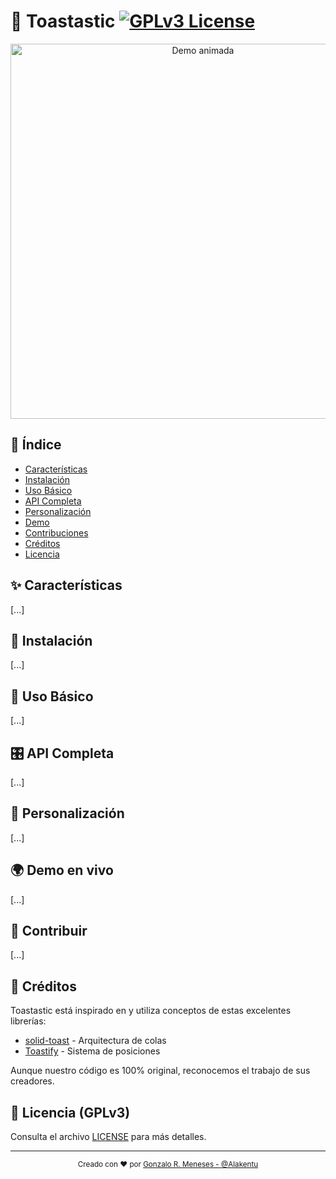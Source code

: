 # 🚀 Toastastic [![GPLv3 License](https://img.shields.io/badge/License-GPL%20v3-yellow.svg)](https://opensource.org/licenses/GPL-3.0)

<div align="center">
  <img src="./assets/demo.gif" width="600" alt="Demo animada">
</div>

## 📖 Índice
- [Características](#-características)
- [Instalación](#-instalación)
- [Uso Básico](#-uso-básico)
- [API Completa](#-api-completa)
- [Personalización](#-personalización)
- [Demo](#-demo-en-vivo)
- [Contribuciones](#-contribuir)
- [Créditos](#-créditos)
- [Licencia](#-licencia)

## ✨ Características
[...] 

## 🏁 Instalación
[...]

## 🍞 Uso Básico
[...]

## 🎛 API Completa
[...]

## 🎨 Personalización
[...]

## 🌍 Demo en vivo
[...]

## 🤝 Contribuir
[...]

## 🙏 Créditos

Toastastic está inspirado en y utiliza conceptos de estas excelentes librerías:

- [solid-toast](https://github.com/solidjs-community/solid-toast) - Arquitectura de colas
- [Toastify](https://github.com/apvarun/toastify-js) - Sistema de posiciones

Aunque nuestro código es 100% original, reconocemos el trabajo de sus creadores.

## 📜 Licencia (GPLv3)
Consulta el archivo [LICENSE](./LICENSE) para más detalles.

---

<div align="center"><sub>Creado con ❤️ por <a href="https://github.com/alakentu">Gonzalo R. Meneses - @Alakentu</a></sub></div>
